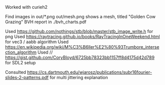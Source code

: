 Worked with curieh2

Find images in out/*.png
out/mesh.png shows a mesh, titled "Golden Cow Grazing"
BVH report in ./bvh_charts.pdf

Used https://github.com/nothings/stb/blob/master/stb_image_write.h for png
Used https://raytracing.github.io/books/RayTracingInOneWeekend.html for vec3 / aabb algorithm
Used https://en.wikipedia.org/wiki/M%C3%B6ller%E2%80%93Trumbore_intersection_algorithm
Used // https://gist.github.com/CoryBloyd/6725bb78323bb1157ff8d4175d42d789 for SDL2 setup

Consulted https://cs.dartmouth.edu/wjarosz/publications/subr16fourier-slides-2-patterns.pdf for multi jittering explanation